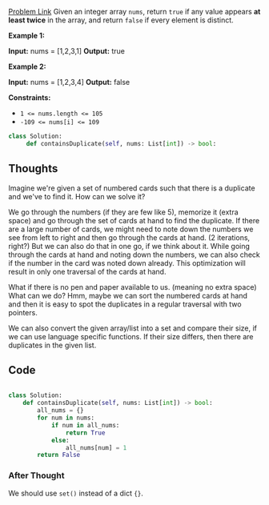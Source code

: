 [Problem Link](https://leetcode.com/problems/contains-duplicate/description/)
Given an integer array `nums`, return `true` if any value appears **at least twice** in the array, and return `false` if every element is distinct.

**Example 1:**

**Input:** nums = [1,2,3,1]
**Output:** true

**Example 2:**

**Input:** nums = [1,2,3,4]
**Output:** false

**Constraints:**

- `1 <= nums.length <= 105`
- `-109 <= nums[i] <= 109`

```python
class Solution:
     def containsDuplicate(self, nums: List[int]) -> bool:
```
## Thoughts
Imagine we're given a set of numbered cards such that there is a duplicate and we've to find it. How can we solve it? 

We go through the numbers (if they are few like 5), memorize it (extra space) and go through the set of cards at hand to find the duplicate. If there are a large number of cards, we might need to note down the numbers we see from left to right and then go through the cards at hand. (2 iterations, right?)
But we can also do that in one go, if we think about it. While going through the cards at hand and noting down the numbers, we can also check if the number in the card was noted down already. This optimization will result in only one traversal of the cards at hand.

What if there is no pen and paper available to us. (meaning no extra space) What can we do?
Hmm, maybe we can sort the numbered cards at hand and then it is easy to spot the duplicates in a regular traversal with two pointers.

We can also convert the given array/list into a set and compare their size, if we can use language specific functions. If their size differs, then there are duplicates in the given list.
## Code

```python

class Solution:
	def containsDuplicate(self, nums: List[int]) -> bool:
		all_nums = {}
		for num in nums:
			if num in all_nums:
				return True
			else:
				all_nums[num] = 1
		return False
```
### After Thought
We should use `set()` instead of a dict `{}`.
